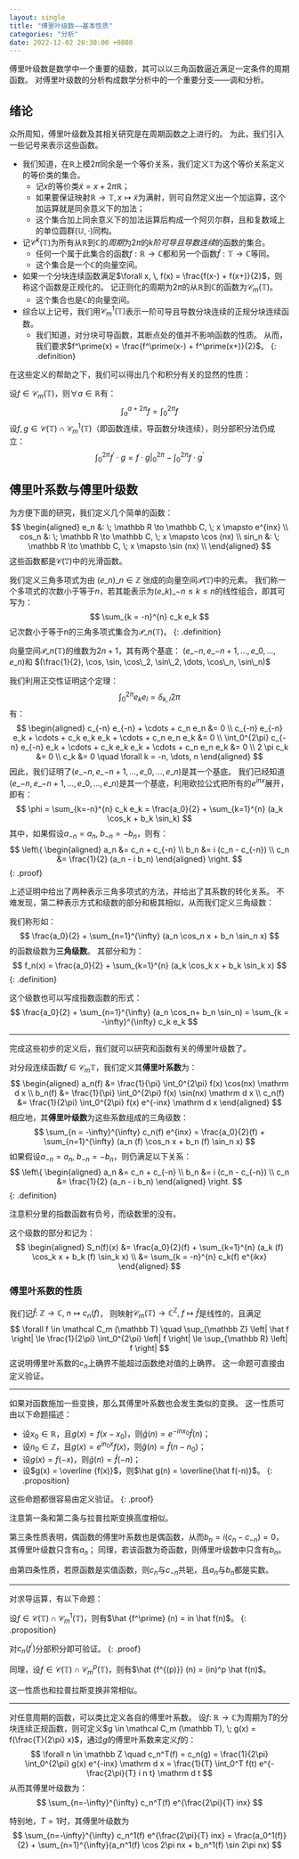 ```yaml
---
layout: single
title: "傅里叶级数——基本性质"
categories: "分析"
date: 2022-12-02 20:30:00 +0800
--- 
```


傅里叶级数是数学中一个重要的级数，其可以以三角函数逼近满足一定条件的周期函数。
对傅里叶级数的分析构成数学分析中的一个重要分支——调和分析。

## 绪论

众所周知，傅里叶级数及其相关研究是在周期函数之上进行的。
为此，我们引入一些记号来表示这些函数。

- 我们知道，在$\mathbb R$上模$2\pi$同余是一个等价关系，我们定义$\mathbb T$为这个等价关系定义的等价类的集合。
  + 记$x$的等价类$\tilde x = x + 2 \pi \mathbb R$；
  + 如果要保证映射$\mathbb R \to \mathbb T, x \mapsto \tilde x$为满射，则可自然定义出一个加运算，这个加运算就是同余意义下的加法；
  + 这个集合加上同余意义下的加法运算后构成一个阿贝尔群，且和复数域上的单位圆群$(\mathbb U, \cdot)$同构。
- 记$\mathcal C^k (\mathbb T)$为所有从$\mathbb R$到$\mathbb C$的*周期*为$2 \pi$的*k阶可导且导数连续*的函数的集合。
  + 任何一个属于此集合的函数$f: \mathbb R \to \mathbb C$都和另一个函数$\tilde f : \mathbb T \to \mathbb C$等同。
  + 这个集合是一个$\mathbb C$的向量空间。
- 如果一个分块连续函数满足$\forall x, \, f(x) = \frac{f(x-) + f(x+)}{2}$，则称这个函数是正规化的。
  记正则化的周期为$2 \pi$的从$\mathbb R$到$\mathbb C$的函数为$\mathcal C_m (\mathbb T)$。
  + 这个集合也是$\mathbb C$的向量空间。
- 综合以上记号，我们用$\mathcal C^1_m (\mathbb T)$表示一阶可导且导数分块连续的正规分块连续函数。
  + 我们知道，对分块可导函数，其断点处的值并不影响函数的性质。
    从而，我们要求$f^\prime(x) = \frac{f^\prime(x-) + f^\prime(x+)}{2}$。
{: .definition}

在这些定义的帮助之下，我们可以得出几个和积分有关的显然的性质：

设$f \in \mathcal C_m (\mathbb T)$，则$\forall a \in \mathbb R$有：
$$
\int_a^{a + 2\pi} f = \int_0^{2\pi} f
$$
设$f,g \in \mathcal C (\mathbb T) \cap \mathcal C_m^1 (\mathbb T)$（即函数连续，导函数分块连续），则分部积分法仍成立：
$$
\int_0^{2\pi} f^\prime \cdot g = \left. f \cdot g \right|_0^{2\pi} - \int_0^{2\pi} f \cdot g^\prime
$$

## 傅里叶系数与傅里叶级数

为方便下面的研究，我们定义几个简单的函数：
$$
\begin{aligned}
e_n &: \; \mathbb R \to \mathbb C, \; x \mapsto e^{inx} \\
cos_n &: \; \mathbb R \to \mathbb C, \; x \mapsto \cos (nx) \\
sin_n &: \; \mathbb R \to \mathbb C, \; x \mapsto \sin (nx) \\
\end{aligned}
$$
这些函数都是$\mathcal C (\mathbb T)$中的光滑函数。

我们定义三角多项式为由 $(e\_n)\_{n \in \mathbb Z}$ 张成的向量空间$\mathcal P (\mathbb T)$中的元素。
我们称一个多项式的次数小于等于$n$，若其能表示为$(e\_k)\_{-n \le k \le n}$的线性组合，即其可写为：
$$
\sum_{k = -n}^{n} c_k e_k
$$
记次数小于等于n的三角多项式集合为$\mathcal P\_n (\mathbb T)$。
{: .definition}

向量空间$\mathcal P\_n (\mathbb T)$的维数为$2n+1$，其有两个基底：
$(e\_{-n},e\_{-n+1},\dots,e\_{0}, \dots, e\_{n})$和
$(\frac{1}{2}, \cos, \sin, \cos\_2, \sin\_2, \dots, \cos\_n, \sin\_n)$

我们利用正交性证明这个定理：
$$
\int_0^{2\pi} e_k e_l = \delta_{k, l} 2 \pi
$$
有：
$$
\begin{aligned}
c_{-n} e_{-n} + \cdots + c_n e_n &= 0 \\
c_{-n} e_{-n} e_k + \cdots + c_k e_k e_k + \cdots + c_n e_n e_k &= 0 \\
\int_0^{2\pi} c_{-n} e_{-n} e_k + \cdots + c_k e_k e_k + \cdots + c_n e_n e_k &= 0 \\
2 \pi c_k &= 0 \\
c_k &= 0 \quad \forall k = -n, \dots, n
\end{aligned}
$$
因此，我们证明了$(e\_{-n},e\_{-n+1},\dots,e\_{0}, \dots, e\_{n})$是其一个基底。
我们已经知道$(e\_{-n},e\_{-n+1},\dots,e\_{0}, \dots, e\_{n})$是其一个基底，利用欧拉公式把所有的$e^{inx}$展开，即有：
$$
\phi = \sum_{k=-n}^{n} c_k e_k = \frac{a_0}{2} + \sum_{k=1}^{n} (a_k \cos_k + b_k \sin_k)
$$
其中，如果假设$a_{-n}=a_n, \; b_{-n} = -b_n$，则有：
$$
\left\{
\begin{aligned}
a_n &= c_n + c_{-n} \\
b_n &= i (c_n - c_{-n}) \\
c_n &= \frac{1}{2} (a_n - i b_n)
\end{aligned}
\right.
$$
{: .proof}

上述证明中给出了两种表示三角多项式的方法，并给出了其系数的转化关系。
不难发现，第二种表示方式和级数的部分和极其相似，从而我们定义三角级数：

我们称形如：
$$
\frac{a_0}{2} + \sum_{n=1}^{\infty} (a_n \cos_n x + b_n \sin_n x)
$$
的函数级数为**三角级数**。
其部分和为：
$$
f_n(x) = \frac{a_0}{2} + \sum_{k=1}^{n} (a_k \cos_k x + b_k \sin_k x)
$$
{: .definition}

这个级数也可以写成指数函数的形式：
$$
\frac{a_0}{2} + \sum_{n=1}^{\infty} (a_n \cos_n+ b_n \sin_n) = \sum_{k = -\infty}^{\infty} c_k e_k
$$

---

完成这些初步的定义后，我们就可以研究和函数有关的傅里叶级数了。

对分段连续函数$f \in \mathcal C_m{\mathbb T}$，我们定义其**傅里叶系数**为：
$$
\begin{aligned}
a_n(f) &= \frac{1}{\pi} \int_0^{2\pi} f(x) \cos(nx) \mathrm d x \\
b_n(f) &= \frac{1}{\pi} \int_0^{2\pi} f(x) \sin(nx) \mathrm d x \\
c_n(f) &= \frac{1}{2\pi} \int_0^{2\pi} f(x) e^{-inx} \mathrm d x
\end{aligned}
$$
相应地，其**傅里叶级数**为这些系数组成的三角级数：
$$
\sum_{n = -\infty}^{\infty} c_n(f) e^{inx} = 
\frac{a_0}{2}(f) + \sum_{n=1}^{\infty} (a_n (f) \cos_n x + b_n (f) \sin_n x)
$$
如果假设$a_{-n}=a_n, \; b_{-n} = -b_n$，则仍满足以下关系：
$$
\left\{
\begin{aligned}
a_n &= c_n + c_{-n} \\
b_n &= i (c_n - c_{-n}) \\
c_n &= \frac{1}{2} (a_n - i b_n)
\end{aligned}
\right.
$$
{: .definition}

注意积分里的指数函数有负号，而级数里的没有。

这个级数的部分和记为：
$$
\begin{aligned}
S_n(f)(x) 
&= \frac{a_0}{2}(f) + \sum_{k=1}^{n} (a_k (f) \cos_k x + b_k (f) \sin_k x) \\
&= \sum_{k = -n}^{n} c_k(f) e^{ikx}
\end{aligned}
$$

### 傅里叶系数的性质

我们记$\hat f : \; \mathbb Z \to \mathbb C, \; n \mapsto c_n(f)$，
则映射$\mathcal C_m (\mathbb T) \to \mathbb C^{\mathbb Z}, \; f \mapsto \hat f$是线性的，且满足
$$
\forall f \in \mathcal C_m (\mathbb T) \quad \sup_{\mathbb Z} \left| \hat f \right| 
\le \frac{1}{2\pi} \int_0^{2\pi} \left| f \right| 
\le \sup_{\mathbb R} \left| f \right|
$$
这说明傅里叶系数的$c_n$上确界不能超过函数绝对值的上确界。
这一命题可直接由定义验证。

---

如果对函数施加一些变换，那么其傅里叶系数也会发生类似的变换。
这一性质可由以下命题描述：

- 设$x_0 \in \mathbb R$，且$g(x) = f(x - x_0)$，则$\hat g(n) = e^{-inx_0} \hat f(n)$；
- 设$n_0 \in \mathbb Z$，且$g(x) = e^{in_0x} f(x)$，则$\hat g(n) = \hat f (n - n_0)$；
- 设$g(x) = f(-x)$，则$\hat g(n) = \hat f(-n)$；
- 设$g(x) = \overline {f(x)}$，则$\hat g(n) = \overline{\hat f(-n)}$。
{: .proposition}

这些命题都很容易由定义验证。
{: .proof}

注意第一条和第二条与拉普拉斯变换高度相似。

第三条性质表明，偶函数的傅里叶系数也是偶函数，从而$b_n = i(c_n - c_{-n}) = 0$，其傅里叶级数只含有$a_n$；
同理，若该函数为奇函数，则傅里叶级数中只含有$b_n$。

由第四条性质，若原函数是实值函数，则$c_n$与$c_{-n}$共轭，且$a_n$与$b_n$都是实数。

---

对求导运算，有以下命题：

设$f \in \mathcal C (\mathbb T) \cap \mathcal C_m^1 (\mathbb T)$，则有$\hat {f^\prime} (n) = in \hat f(n)$。
{: .proposition}

对$c_n(f^\prime)$分部积分即可验证。
{: .proof}

同理，设$f \in \mathcal C (\mathbb T) \cap \mathcal C_m^p (\mathbb T)$，则有$\hat {f^{(p)}} (n) = (in)^p \hat f(n)$。

这一性质也和拉普拉斯变换非常相似。

--- 

对任意周期的函数，可以类比定义各自的傅里叶系数。
设$f: \; \mathbb R \to \mathbb C$为周期为$T$的分块连续正规函数，则可定义$g \in \mathcal C_m (\mathbb T), \; g(x) = f(\frac{T}{2\pi} x)$，通过$g$的傅里叶系数来定义$f$的：
$$
\forall n \in \mathbb Z \quad
c_n^T(f) = c_n(g) =
\frac{1}{2\pi} \int_0^{2\pi} g(x) e^{-inx} \mathrm d x =
\frac{1}{T} \int_0^T f(t) e^{-\frac{2\pi}{T} i n t} \mathrm d t
$$
从而其傅里叶级数为：
$$
\sum_{n=-\infty}^{\infty} c_n^T(f) e^{\frac{2\pi}{T} inx}
$$

特别地，$T = 1$时，其傅里叶级数为
$$
\sum_{n=-\infty}^{\infty} c_n^1(f) e^{\frac{2\pi}{T} inx} =
\frac{a_0^1(f)}{2} + \sum_{n=1}^{\infty}(a_n^1(f) \cos 2\pi nx + b_n^1(f) \sin 2\pi nx)
$$

